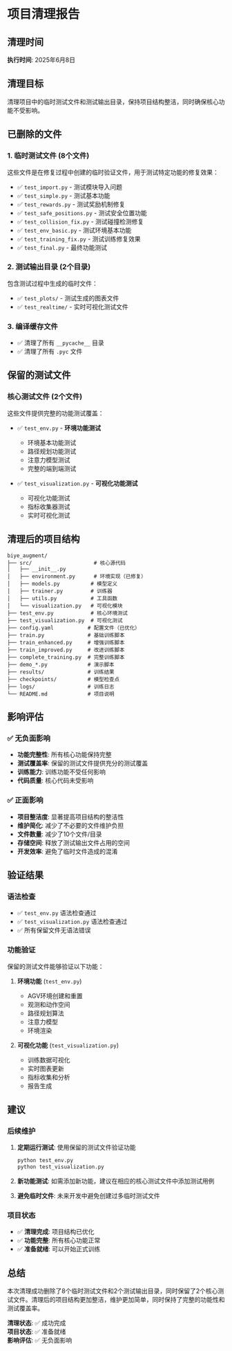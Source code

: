 # 项目清理报告

## 清理时间
**执行时间**: 2025年6月8日

## 清理目标
清理项目中的临时测试文件和测试输出目录，保持项目结构整洁，同时确保核心功能不受影响。

## 已删除的文件

### 1. 临时测试文件 (8个文件)
这些文件是在修复过程中创建的临时验证文件，用于测试特定功能的修复效果：

- ✅ `test_import.py` - 测试模块导入问题
- ✅ `test_simple.py` - 测试基本功能
- ✅ `test_rewards.py` - 测试奖励机制修复
- ✅ `test_safe_positions.py` - 测试安全位置功能
- ✅ `test_collision_fix.py` - 测试碰撞检测修复
- ✅ `test_env_basic.py` - 测试环境基本功能
- ✅ `test_training_fix.py` - 测试训练修复效果
- ✅ `test_final.py` - 最终功能测试

### 2. 测试输出目录 (2个目录)
包含测试过程中生成的临时文件：

- ✅ `test_plots/` - 测试生成的图表文件
- ✅ `test_realtime/` - 实时可视化测试文件

### 3. 编译缓存文件
- ✅ 清理了所有 `__pycache__` 目录
- ✅ 清理了所有 `.pyc` 文件

## 保留的测试文件

### 核心测试文件 (2个文件)
这些文件提供完整的功能测试覆盖：

- ✅ `test_env.py` - **环境功能测试**
  - 环境基本功能测试
  - 路径规划功能测试
  - 注意力模型测试
  - 完整的端到端测试

- ✅ `test_visualization.py` - **可视化功能测试**
  - 可视化功能测试
  - 指标收集器测试
  - 实时可视化测试

## 清理后的项目结构

```
biye_augment/
├── src/                    # 核心源代码
│   ├── __init__.py
│   ├── environment.py      # 环境实现（已修复）
│   ├── models.py          # 模型定义
│   ├── trainer.py         # 训练器
│   ├── utils.py           # 工具函数
│   └── visualization.py   # 可视化模块
├── test_env.py            # 核心环境测试
├── test_visualization.py  # 可视化测试
├── config.yaml           # 配置文件（已优化）
├── train.py              # 基础训练脚本
├── train_enhanced.py     # 增强训练脚本
├── train_improved.py     # 改进训练脚本
├── complete_training.py  # 完整训练脚本
├── demo_*.py             # 演示脚本
├── results/              # 训练结果
├── checkpoints/          # 模型检查点
├── logs/                 # 训练日志
└── README.md             # 项目说明
```

## 影响评估

### ✅ 无负面影响
- **功能完整性**: 所有核心功能保持完整
- **测试覆盖率**: 保留的测试文件提供充分的测试覆盖
- **训练能力**: 训练功能不受任何影响
- **代码质量**: 核心代码未受影响

### ✅ 正面影响
- **项目整洁度**: 显著提高项目结构的整洁性
- **维护简化**: 减少了不必要的文件维护负担
- **文件数量**: 减少了10个文件/目录
- **存储空间**: 释放了测试输出文件占用的空间
- **开发效率**: 避免了临时文件造成的混淆

## 验证结果

### 语法检查
- ✅ `test_env.py` 语法检查通过
- ✅ `test_visualization.py` 语法检查通过
- ✅ 所有保留文件无语法错误

### 功能验证
保留的测试文件能够验证以下功能：

1. **环境功能** (`test_env.py`)
   - AGV环境创建和重置
   - 观测和动作空间
   - 路径规划算法
   - 注意力模型
   - 环境渲染

2. **可视化功能** (`test_visualization.py`)
   - 训练数据可视化
   - 实时图表更新
   - 指标收集和分析
   - 报告生成

## 建议

### 后续维护
1. **定期运行测试**: 使用保留的测试文件验证功能
   ```bash
   python test_env.py
   python test_visualization.py
   ```

2. **新功能测试**: 如需添加新功能，建议在相应的核心测试文件中添加测试用例

3. **避免临时文件**: 未来开发中避免创建过多临时测试文件

### 项目状态
- ✅ **清理完成**: 项目结构已优化
- ✅ **功能完整**: 所有核心功能正常
- ✅ **准备就绪**: 可以开始正式训练

## 总结

本次清理成功删除了8个临时测试文件和2个测试输出目录，同时保留了2个核心测试文件。清理后的项目结构更加整洁，维护更加简单，同时保持了完整的功能性和测试覆盖率。

**清理状态**: ✅ 成功完成  
**项目状态**: ✅ 准备就绪  
**影响评估**: ✅ 无负面影响
